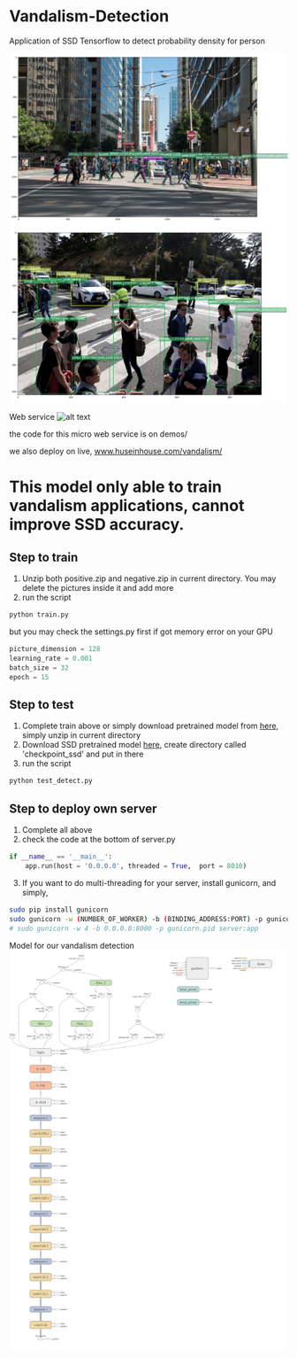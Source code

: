 # Vandalism-Detection
Application of SSD Tensorflow to detect probability density for person

![alt text](img/output1.jpg)
![alt text](img/output2.jpg)

Web service
![alt text](logs/outputweb.ong)

the code for this micro web service is on demos/

we also deploy on live, www.huseinhouse.com/vandalism/

# This model only able to train vandalism applications, cannot improve SSD accuracy.

## Step to train
1. Unzip both positive.zip and negative.zip in current directory. You may delete the pictures inside it and add more
2. run the script
```bash
python train.py
```
but you may check the settings.py first if got memory error on your GPU
```python
picture_dimension = 128
learning_rate = 0.001
batch_size = 32
epoch = 15
```

## Step to test
1. Complete train above or simply download pretrained model from [here](https://drive.google.com/open?id=0BxQQlrLbdunWc1hQODJMazJyaVE), simply unzip in current directory
2. Download SSD pretrained model [here](https://drive.google.com/open?id=0B0qPCUZ-3YwWT1RCLVZNN3RTVEU), create directory called 'checkpoint_ssd' and put in there
3. run the script
```bash
python test_detect.py
```

## Step to deploy own server
1. Complete all above
2. check the code at the bottom of server.py
```python
if __name__ == '__main__':
	app.run(host = '0.0.0.0', threaded = True,  port = 8010)
```
3. If you want to do multi-threading for your server, install gunicorn, and simply,
```bash
sudo pip install gunicorn
sudo gunicorn -w (NUMBER_OF_WORKER) -b (BINDING_ADDRESS:PORT) -p gunicorn.pid (FLASK_PYNAME):app
# sudo gunicorn -w 4 -b 0.0.0.0:8000 -p gunicorn.pid server:app
```

Model for our vandalism detection
![alt text](logs/graph.png)
